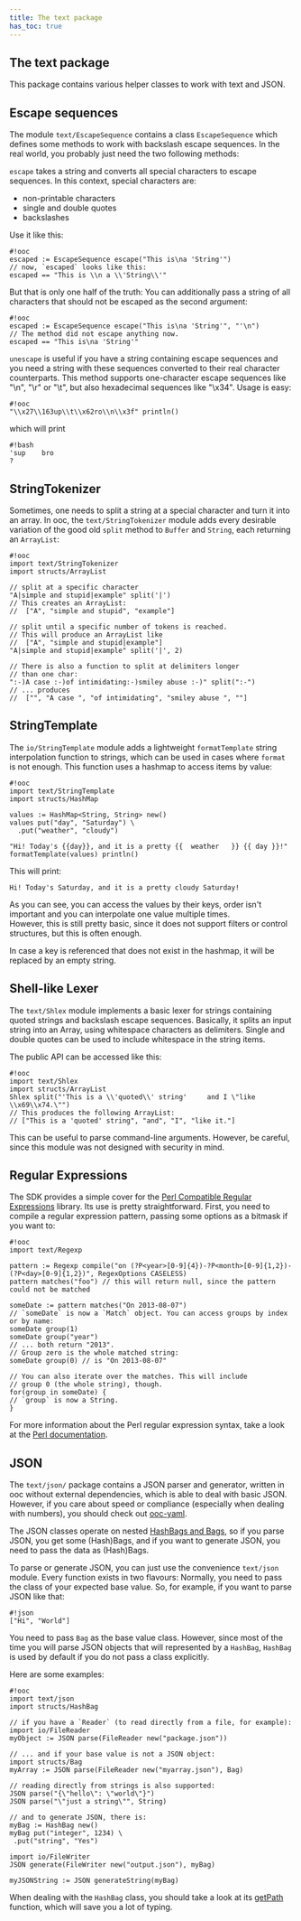 ```yaml
---
title: The text package
has_toc: true
---
```


## The text package

This package contains various helper classes to work with text
and JSON.

## Escape sequences

The module `text/EscapeSequence` contains a class `EscapeSequence` which defines
some methods to work with backslash escape sequences. In the real world, you probably
just need the two following methods:

`escape` takes a string and converts all special characters to escape sequences.
In this context, special characters are:

 * non-printable characters
 * single and double quotes
 * backslashes

Use it like this:

    #!ooc
    escaped := EscapeSequence escape("This is\na 'String'")
    // now, `escaped` looks like this:
    escaped == "This is \\n a \\'String\\'"

But that is only one half of the truth: You can additionally pass a
string of all characters that should not be escaped as the
second argument:

    #!ooc
    escaped := EscapeSequence escape("This is\na 'String'", "'\n")
    // The method did not escape anything now.
    escaped == "This is\na 'String'"

`unescape` is useful if you have a string containing escape sequences
and you need a string with these sequences converted to their real character
counterparts. This method supports one-character escape sequences like
"\n", "\r" or "\t", but also hexadecimal sequences like "\x34".
Usage is easy:

    #!ooc
    "\\x27\\163up\\t\\x62ro\\n\\x3f" println()

which will print

    #!bash
    'sup	bro
    ?

## StringTokenizer

Sometimes, one needs to split a string at a special character and turn
it into an array. In ooc, the `text/StringTokenizer` module adds
every desirable variation of the good old `split` method to `Buffer` and `String`,
each returning an `ArrayList`:

    #!ooc
    import text/StringTokenizer
    import structs/ArrayList

    // split at a specific character
    "A|simple and stupid|example" split('|')
    // This creates an ArrayList:
    //  ["A", "simple and stupid", "example"]

    // split until a specific number of tokens is reached.
    // This will produce an ArrayList like
    //	["A", "simple and stupid|example"]
    "A|simple and stupid|example" split('|', 2)

    // There is also a function to split at delimiters longer
    // than one char:
    ":-)A case :-)of intimidating:-)smiley abuse :-)" split(":-")
    // ... produces
    //  ["", "A case ", "of intimidating", "smiley abuse ", ""]

## StringTemplate

The `io/StringTemplate` module adds a lightweight `formatTemplate` string interpolation
function to strings, which can be used in cases where `format` is not enough. This function
uses a hashmap to access items by value:

    #!ooc
    import text/StringTemplate
    import structs/HashMap

    values := HashMap<String, String> new()
    values put("day", "Saturday") \
	  .put("weather", "cloudy")

    "Hi! Today's {{day}}, and it is a pretty {{  weather   }} {{ day }}!" formatTemplate(values) println()

This will print:

    Hi! Today's Saturday, and it is a pretty cloudy Saturday!

As you can see, you can access the values by their keys, order isn't important
and you can interpolate one value multiple times.  
However, this is still pretty basic, since it does not support filters or control
structures, but this is often enough.

In case a key is referenced that does not exist in the hashmap, it will be
replaced by an empty string.

## Shell-like Lexer

The `text/Shlex` module implements a basic lexer for strings containing
quoted strings and backslash escape sequences. Basically, it splits an input
string into an Array, using whitespace characters as delimiters. Single and double
quotes can be used to include whitespace in the string items.

The public API can be accessed like this:

    #!ooc
    import text/Shlex
    import structs/ArrayList
    Shlex split("'This is a \\'quoted\\' string'     and I \"like \\x69\\x74.\"")
    // This produces the following ArrayList:
    // ["This is a 'quoted' string", "and", "I", "like it."]

This can be useful to parse command-line arguments. However, be careful, since
this module was not designed with security in mind.

## Regular Expressions

The SDK provides a simple cover for the [Perl Compatible Regular Expressions](http://www.pcre.org/)
library. Its use is pretty straightforward. First, you need to compile a regular
expression pattern, passing some options as a bitmask if you want to:

    #!ooc
    import text/Regexp

    pattern := Regexp compile("on (?P<year>[0-9]{4})-?P<month>[0-9]{1,2})-(?P<day>[0-9]{1,2})", RegexOptions CASELESS)
    pattern matches("foo") // this will return null, since the pattern could not be matched

    someDate := pattern matches("On 2013-08-07")
    // `someDate` is now a `Match` object. You can access groups by index or by name:
    someDate group(1)
    someDate group("year")
    // ... both return "2013".
    // Group zero is the whole matched string:
    someDate group(0) // is "On 2013-08-07"

    // You can also iterate over the matches. This will include
    // group 0 (the whole string), though.
    for(group in someDate) {
	// `group` is now a String.
    }

For more information about the Perl regular expression syntax, take a look
at the [Perl documentation](http://perldoc.perl.org/perlre.html).

## JSON

The `text/json/` package contains a JSON parser and generator, written in ooc
without external dependencies, which is able to deal with basic JSON. However,
if you care about speed or compliance (especially when dealing with numbers),
you should check out [ooc-yaml](https://github.com/nddrylliog/ooc-yaml).

The JSON classes operate on nested [HashBags and Bags](/docs/sdk/structs/#bag-variants),
so if you parse JSON, you get some (Hash)Bags, and if you want to generate JSON, you need
to pass the data as (Hash)Bags.

To parse or generate JSON, you can just use the convenience `text/json` module.
Every function exists in two flavours: Normally, you need to pass the class
of your expected base value. So, for example, if you want to parse JSON like that:

    #!json
    ["Hi", "World"]

You need to pass `Bag` as the base value class. However, since most of the time
you will parse JSON objects that will represented by a `HashBag`, `HashBag` is
used by default if you do not pass a class explicitly.

Here are some examples:

    #!ooc
    import text/json
    import structs/HashBag

    // if you have a `Reader` (to read directly from a file, for example):
    import io/FileReader
    myObject := JSON parse(FileReader new("package.json"))

    // ... and if your base value is not a JSON object:
    import structs/Bag
    myArray := JSON parse(FileReader new("myarray.json"), Bag)

    // reading directly from strings is also supported:
    JSON parse("{\"hello\": \"world\"}")
    JSON parse("\"just a string\"", String)

    // and to generate JSON, there is:
    myBag := HashBag new()
    myBag put("integer", 1234) \
	 .put("string", "Yes")

    import io/FileWriter
    JSON generate(FileWriter new("output.json"), myBag)

    myJSONString := JSON generateString(myBag)

When dealing with the `HashBag` class, you should take a look at its
[getPath](/docs/sdk/structs/#hashbag) function, which will save you
a lot of typing.
